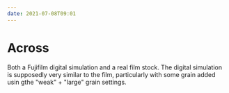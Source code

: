 ```yaml
---
date: 2021-07-08T09:01
---
```


# Across

Both a Fujifilm digital simulation and a real film stock. The digital simulation
is supposedly very similar to the film, particularly with some grain added usin
gthe "weak" + "large" grain settings.

